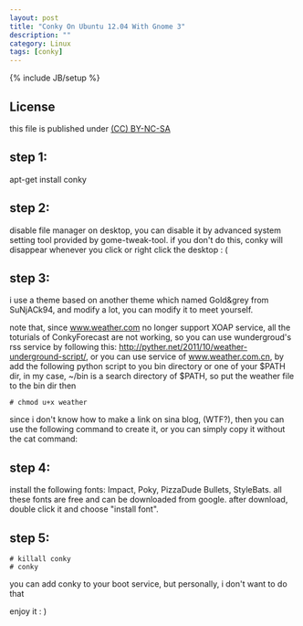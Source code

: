 ```yaml
---
layout: post
title: "Conky On Ubuntu 12.04 With Gnome 3"
description: ""
category: Linux
tags: [conky]
---
```

{% include JB/setup %}
## License
this file is published under [(CC) BY-NC-SA](http://creativecommons.org/licenses/by-nc-sa/3.0/)

## step 1:
apt-get install conky

## step 2:
disable file manager on desktop, you can disable it by advanced system setting tool provided by gome-tweak-tool. if you don't do this, conky will disappear whenever you click or right click the desktop : (

## step 3:
i use a theme based on another theme which named Gold&grey from SuNjACk94, and modify a lot, you can modify it to meet yourself.

note that, since www.weather.com no longer support XOAP service, all the toturials of ConkyForecast are not working, so you can use wundergroud's rss service by following this: http://pyther.net/2011/10/weather-underground-script/, or you can use service of www.weather.com.cn,  by add the following python script to you bin directory or one of your $PATH dir, in my case, ~/bin is a search directory of $PATH, so put the weather file to the bin dir then

    # chmod u+x weather

since i don't know how to make a link on sina blog, (WTF?),  then you can use the following command to create it, or you can simply copy it without the cat command:

## step 4:
install the following fonts: Impact, Poky, PizzaDude Bullets, StyleBats. all these fonts are free and can be downloaded from google. after download, double click it and choose "install font".

## step 5:

    # killall conky
    # conky

you can add conky to your boot service, but personally, i don't want to do that

enjoy it : )
